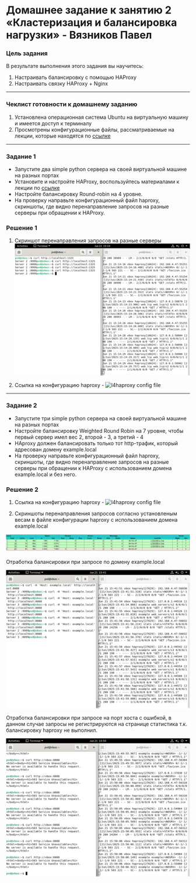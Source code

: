 # Домашнее задание к занятию 2 «Кластеризация и балансировка нагрузки» - Вязников Павел

### Цель задания
В результате выполнения этого задания вы научитесь:
1. Настраивать балансировку с помощью HAProxy
2. Настраивать связку HAProxy + Nginx

------

### Чеклист готовности к домашнему заданию

1. Установлена операционная система Ubuntu на виртуальную машину и имеется доступ к терминалу
2. Просмотрены конфигурационные файлы, рассматриваемые на лекции, которые находятся по [ссылке](2/)


------

### Задание 1
- Запустите два simple python сервера на своей виртуальной машине на разных портах
- Установите и настройте HAProxy, воспользуйтесь материалами к лекции по [ссылке](2/)
- Настройте балансировку Round-robin на 4 уровне.
- На проверку направьте конфигурационный файл haproxy, скриншоты, где видно перенаправление запросов на разные серверы при обращении к HAProxy.

### Решение 1

1. Cкриншот перенаправления запросов на разные серверы
![Cкриншот раздела Configuration > Hosts](https://github.com/Alegattor09/sflt-homeworks/blob/main/img/2-1.png)

2. Cсылка на конфигурацию haproxy - 
![l4haproxy config file](https://github.com/Alegattor09/sflt-homeworks/blob/main/haproxyconf/l4haproxy.cfg)


--- 

### Задание 2
- Запустите три simple python сервера на своей виртуальной машине на разных портах
- Настройте балансировку Weighted Round Robin на 7 уровне, чтобы первый сервер имел вес 2, второй - 3, а третий - 4
- HAproxy должен балансировать только тот http-трафик, который адресован домену example.local
- На проверку направьте конфигурационный файл haproxy, скриншоты, где видно перенаправление запросов на разные серверы при обращении к HAProxy c использованием домена example.local и без него.

### Решение 2

1. Cсылка на конфигурацию haproxy - 
![l4haproxy config file](https://github.com/Alegattor09/sflt-homeworks/blob/main/haproxyconf/l7haproxy.cfg)

2. Скриншоты перенаправления запросов согласно установленым весам в файле конфигурации haproxy с использованием домена example.local

![Страница статистики](https://github.com/Alegattor09/sflt-homeworks/blob/main/img/2-2.jpg)


Отработка балансировки при запросе по домену example.local

![Наблюдение за логом-1](https://github.com/Alegattor09/sflt-homeworks/blob/main/img/2-3.jpg)

Отработка балансировки при запросе на порт хоста с ошибкой, в данном случае запросы не регистрируются на странице статистика т.к. балансировку haproxy не выполнил.

![Наблюдение за логом-2](https://github.com/Alegattor09/sflt-homeworks/blob/main/img/2-4.jpg)